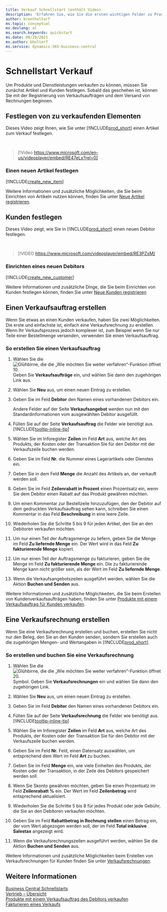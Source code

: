 ```yaml
---
title: Verkauf Schnellstart (enthält Video)
description: 'Erfahren Sie, wie Sie die ersten wichtigen Felder zu Produkten und Kunden in Business Central ausfüllen, damit Sie mit Ihren Verkaufsprozessen beginnen können.'
author: brentholtorf
ms.topic: conceptual
ms.devlang: al
ms.search.keywords: quickstart
ms.date: 09/29/2021
ms.author: bholtorf
ms.service: dynamics-365-business-central
---
```


# Schnellstart Verkauf

Um Produkte und Dienstleistungen verkaufen zu können, müssen Sie zunächst Artikel und Kunden festlegen. Sobald das geschehen ist, können Sie mit der Registrierung von Verkaufsaufträgen und dem Versand von Rechnungen beginnen.

## Festlegen von zu verkaufenden Elementen

Dieses Video zeigt Ihnen, wie Sie unter [!INCLUDE[prod_short](includes/prod_short.md)] einen Artikel zum Verkauf festlegen.

<br>

> [!Video https://www.microsoft.com/en-us/videoplayer/embed/RE47eLx?rel=0]

### Einen neuen Artikel festlegen

[!INCLUDE[create_new_item](includes/create_new_item.md)]

Weitere Informationen und zusätzliche Möglichkeiten, die Sie beim Einrichten von Artikeln nutzen können, finden Sie unter [Neue Artikel registrieren](inventory-how-register-new-items.md).  

## Kunden festlegen

Dieses Video zeigt, wie Sie in [!INCLUDE[prod_short](includes/prod_short.md)] einen neuen Debitor festlegen.  

<br>

> [!VIDEO https://www.microsoft.com/videoplayer/embed/RE3PZsM]

### Einrichten eines neuen Debitors

[!INCLUDE[create_new_customer](includes/create_new_customer.md)]

Weitere Informationen und zusätzliche Dinge, die Sie beim Einrichten von Kunden festlegen können, finden Sie unter [Neue Kunden registrieren](sales-how-register-new-customers.md)

## Einen Verkaufsauftrag erstellen  

Wenn Sie etwas an einen Kunden verkaufen, haben Sie zwei Möglichkeiten. Die erste und einfachste ist, einfach eine Verkaufsrechnung zu erstellen. Wenn Ihr Verkaufsprozess jedoch komplexer ist, zum Beispiel wenn Sie nur Teile einer Bestellmenge versenden, verwenden Sie einen Verkaufsauftrag.

### So erstellen Sie einen Verkaufsauftrag  

1. Wählen Sie die ![Glühbirne, die die „Wie möchten Sie weiter verfahren“-Funktion öffnet 10.](media/ui-search/search_small.png "Tell me-Funktion") Geben Sie **Verkaufsaufträge** ein, und wählen Sie dann den zugehörigen Link aus.
2. Wählen Sie **Neu** aus, um einen neuen Eintrag zu erstellen.
3. Geben Sie im Feld **Debitor** den Namen eines vorhandenen Debitors ein.

    Andere Felder auf der Seite **Verkaufsangebot** werden nun mit den Standardinformationen vom ausgewählten Debitor ausgefüllt.  

4. Füllen Sie auf der Seite **Verkaufsauftrag** die Felder wie benötigt aus. [!INCLUDE[tooltip-inline-tip](includes/tooltip-inline-tip_md.md)]

5. Wählen Sie im Inforegister **Zeilen** im Feld **Art** aus, welche Art des Produkts, der Kosten oder der Transaktion Sie für den Debitor mit der Verkaufszeile buchen werden.

6. Geben Sie im Feld **Nr.** die Nummer eines Lagerartikels oder Dienstes ein.

7. Geben Sie in dem Feld **Menge** die Anzahl des Artikels an, der verkauft werden soll.

8. Geben Sie im Feld **Zeilenrabatt in Prozent** einen Prozentsatz ein, wenn Sie dem Debitor einen Rabatt auf das Produkt gewähren möchten.

9. Um einen Kommentar zur Bestellzeile hinzuzufügen, den der Debitor auf dem gedruckten Verkaufsauftrag sehen kann, schreiben Sie einen Kommentar in das Feld **Beschreibung** in eine leere Zeile.

10. Wiederholen Sie die Schritte 5 bis 9 für jeden Artikel, den Sie an den Debitoren verkaufen möchten.

11. Um nur einen Teil der Auftragsmenge zu liefern, geben Sie die Menge im Feld **Zu liefernde Menge** ein. Der Wert wird in das Feld **Zu fakturierende Menge** kopiert.

12. Um nur einen Teil der Auftragsmenge zu fakturieren, geben Sie die Menge im Feld **Zu fakturierende Menge** ein. Die zu fakturierende Menge kann nicht größer sein, als der Wert im Feld **Zu liefernde Menge**.

13. Wenn die Verkaufsangebotszeilen ausgeführt werden, wählen Sie die Aktion **Buchen und Senden** aus.

Weitere Informationen und zusätzliche Möglichkeiten, die Sie beim Erstellen von Kundenverkaufsaufträgen haben, finden Sie unter [Produkte mit einem Verkaufsauftrag für Kunden verkaufen](sales-how-sell-products.md).  

## Eine Verkaufsrechnung erstellen

Wenn Sie eine Verkaufsrechnung erstellen und buchen, erstellen Sie nicht nur den Beleg, den Sie an den Kunden senden, sondern Sie erstellen auch die zugehörigen Mengen- und Wertangaben in [!INCLUDE[prod_short](includes/prod_short.md)].

### So erstellen und buchen Sie eine Verkaufsrechnung  

1. Wählen Sie die ![Glühbirne, die die „Wie möchten Sie weiter verfahren“-Funktion öffnet 20.](media/ui-search/search_small.png "Tell me-Funktion") Symbol. Geben Sie **Verkaufsrechnungen** ein und wählen Sie dann den zugehörigen Link.  

2. Wählen Sie **Neu** aus, um einen neuen Eintrag zu erstellen.

3. Geben Sie im Feld **Debitor** den Namen eines vorhandenen Debitors ein.

4. Füllen Sie auf der Seite **Verkaufsrechnung** die Felder wie benötigt aus. [!INCLUDE[tooltip-inline-tip](includes/tooltip-inline-tip_md.md)]

5. Wählen Sie im Inforegister **Zeilen** im Feld **Art** aus, welche Art des Produkts, der Kosten oder der Transaktion Sie für den Debitor mit der Verkaufszeile buchen werden.

6. Geben Sie im Feld **Nr.** Feld, einen Datensatz auswählen, um entsprechend dem Wert im Feld **Art** zu buchen.

7. Geben Sie im Feld **Menge** ein, wie viele Einheiten des Produkts, der Kosten oder der Transaktion, in der Zeile des Debitors gespeichert werden soll.  

8. Wenn Sie Skonto gewähren möchten, geben Sie einen Prozentsatz im Feld **Zeilenrabatt %** ein. Der Wert im Feld **Zeilenbetrag** wird entsprechend aktualisiert.  

9. Wiederholen Sie die Schritte 5 bis 8 für jedes Produkt oder jede Gebühr, die Sie an den Debitoren verkaufen möchten.  

10. Geben Sie im Feld **Rabattbetrag in Rechnung stellen** einen Betrag ein, der vom Wert abgezogen werden soll, der im Feld **Total inklusive Salestax** angezeigt wird.

11. Wenn die Verkaufsrechnungszeilen ausgeführt werden, wählen Sie die Aktion **Buchen und Senden** aus.  

Weitere Informationen und zusätzliche Möglichkeiten beim Erstellen von Verkaufsrechnungen für Kunden finden Sie unter [Verkaufsrechnungen](sales-how-invoice-sales.md).

## Weitere Informationen

[Business Central Schnellstarts](quick-start-business-central.md)  
[Vertrieb – Übersicht](sales-manage-sales.md)  
[Produkte mit einem Verkaufsauftrag des Debitors verkaufen](sales-how-sell-products.md)  
[Fakturieren eines Verkaufs](sales-how-invoice-sales.md)  
